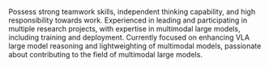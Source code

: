 Possess strong teamwork skills, independent thinking capability, and high responsibility towards work. Experienced in leading and participating in multiple research projects, with expertise in multimodal large models, including training and deployment. Currently focused on enhancing VLA large model reasoning and lightweighting of multimodal models, passionate about contributing to the field of multimodal large models.
